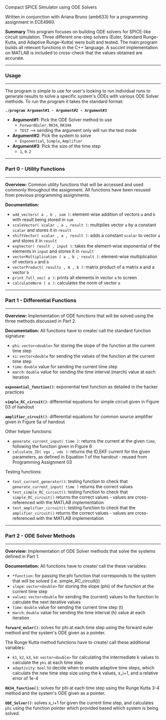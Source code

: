 Compact SPICE Simulator using ODE Solvers

Written in conjunction with Ariana Bruno (amb633) for a programming assignment in ECE4960.

**Summary**
This program focuses on building ODE solvers for SPICE-like circuit simulation. Three different one-step solvers (Euler, Standard Runge-Kutta, and Adaptive Runge-Kutta) were built and tested. The main program builds all relevant functions in the C++ language. A succint implementation on MATLAB is included to cross-check that the values obtained are accurate.

***************************************************************************
### Usage
***************************************************************************
The program is simple to use for user's looking to run individual runs to generate results to solve a specific system's ODEs with various ODE Solver methods. To run the program it takes the standard format:

**`./program Argument#1 - Argument#2 - Argument#3`**

- **Argument#1**: Pick the ODE Solver method to use
    - `ForwardEuler`, `RK34`, `RK34A`
    - `TEST` --> sending the argument only will run the test mode
- **Argument#2**: Pick the system to solve
    - `Exponential`, `Simple`, `Amplifier`
- **Argument#3**: Pick the size of the time step
    - `1`, `0.2`

***************************************************************************
### Part 0 - Utility Functions
***************************************************************************
**Overview:** Common utility functions that will be accessed and used commonly throughout the assignment. All functions have been resused from previous programming assignments.

**Documentation:**
- `add_vectors( a , b , sum )`: element-wise addition of vectors `a` and `b` with result being stored in `sum`
- `scaleVector( scalar , a , result )`: multiplies vector `a` by a constant `scalar` and stores it in `result`
- `shiftVector( scalar , a , result )`: adds a constant `scalar` to vector `a` and stores it in `result`
- `expVector( result , input )`: takes the element-wise exponential of the elements in `input` and stores it in `result`
- `vectorMultiplication ( a , b , result )`: element-wise multiplication of vectors `a` and `b`
- `vectorProduct( results , A , b )`: matrix product of a matrix `A` and a vector `b`
- `print_full_vec( a )`: prints all elements in vector `a` to screen
- `calculateNorm ( a )`: calculates the norm of vector `a`

***************************************************************************
### Part 1 - Differential Functions
***************************************************************************
**Overview:** Implementation of ODE functions that will be solved using the three methods discussed in Part 2.

**Documentation:**
All functions have to create/ call the standard function signature:
- `phi`: `vector<double>` for storing the slope of the function at the current time step
- `xi`: `vector<double` for sending the values of the function at the current time step
- `time`: `double` value for sending the current time step
- `march`: `double` value for sending the time interval (march) value at each iteration

**`exponential_function()`**: exponential test function as detailed in the hacker practices

**`simple_RC_circuit()`**: differential equations for simple circuit given in Figure 03 of handout

**`amplifier_circuit()`**: differential equations for common source amplifier given in Figure 5a of handout

Other helper functions:
- `generate_current_input( time )`: returns the current at the given `time`, following the function given in Figure 6
- `calculate_ID( vgs , vds )`: returns the ID,EKF current for the given parameters, as defined in Equation 1 of the handout - reused from Programming Assignment 03

Testing functions:
- `test_current_generator()`: testing function to check that `generate_current_input( time )` returns the correct values
- `test_simple_RC_circuit()`: testing function to check that `simple_RC_circuit()` returns the correct values - values are cross-referenced with the MATLAB implementation
- `test_amplifier_circuit()`: testing function to check that the `amplifier_circuit()` returns the correct values - values are cross-referenced with the MATLAB implementation

***************************************************************************
### Part 2 - ODE Solver Methods
***************************************************************************
**Overview:** Implementation of ODE Solver methods that solve the systems defined in Part 1.

**Documentation:**
All functions have to create/ call the these variables:
- `*function`: for passing the phi function that corresponds to the system that will be solved (i.e. simple_RC_circuit())
- `slope`: `vector<double>` for storing the slope (phi) of the function at the current time step
- `values`: `vector<double` for sending the (current) values to the function to calculate the next iterative values
- `time`: `double` value for sending the current time step (t)
- `march`: `double` value for sending the time interval (h) value at each iteration

**`forward_euler()`**: solves for phi at each time step using the forward euler method and the system's ODE given as a pointer.

The Runge Kutta method functions have to create/ call these additional variables:
- `k1`, `k2`, `k3`, `k4`: `vector<double>` for calculating the intermediate k values to calculate the `phi` at each time step
- `adaptivity`: `bool` to decide when to enable adaptive time steps, which calculats the new time step size using the k values, x_i+1, and a relative error of 1e-4

**`RK34_function()`**: solves for phi at each time step using the Runge Kutta 3-4 method and the system's ODE given as a pointer.

**`ODE_Solver()`**: solves x_i+1 for given the current time step, and calculates `phi` using the function pointer which provided based which system is being solved.
